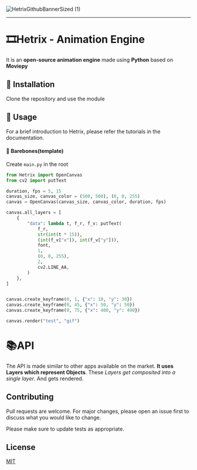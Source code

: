 ![HetrixGithubBannerSized (1)](https://user-images.githubusercontent.com/65646799/132937683-ba02e72d-e829-4b46-a73b-ee7cd6333273.png)

---

# 🎞Hetrix - Animation Engine

It is an **open-source animation engine** made using **Python** based on **Moviepy**

## 🔽 Installation

Clone the repository and use the module

## 💊 Usage

For a brief introduction to Hetrix, please refer the tutorials in the documentation.

#### 🦴 Barebones(template)

Create `main.py` in the root

```python
from Hetrix import OpenCanvas
from cv2 import putText

duration, fps = 5, 15
canvas_size, canvas_color = (500, 500), (0, 0, 255)
canvas = OpenCanvas(canvas_size, canvas_color, duration, fps)

canvas.all_layers = [
    {
        "data": lambda t, f_r, f_v: putText(
            f_r,
            str(int(t * 15)),
            (int(f_v["x"]), int(f_v["y"])),
            font,
            1,
            (0, 0, 255),
            2,
            cv2.LINE_AA,
        )
    },
]


canvas.create_keyframe(0, 1, {"x": 10, "y": 30})
canvas.create_keyframe(0, 45, {"x": 50, "y": 50})
canvas.create_keyframe(0, 75, {"x": 400, "y": 490})

canvas.render("test", "gif")
```

# 📚API

The API is made similar to other apps available on the market. **It uses Layers which represent Objects**. These _Layers get composited into a single layer_. And gets rendered.

## Contributing

Pull requests are welcome. For major changes, please open an issue first to discuss what you would like to change.

Please make sure to update tests as appropriate.

## License

[MIT](https://choosealicense.com/licenses/mit/)
